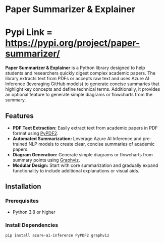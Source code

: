 # Paper Summarizer & Explainer
# Pypi Link = https://pypi.org/project/paper-summarizer/
**Paper Summarizer & Explainer** is a Python library designed to help students and researchers quickly digest complex academic papers. The library extracts text from PDFs or accepts raw text and uses Azure AI Inference (leveraging GitHub models) to generate concise summaries that highlight key concepts and define technical terms. Additionally, it provides an optional feature to generate simple diagrams or flowcharts from the summary.

## Features

- **PDF Text Extraction:** Easily extract text from academic papers in PDF format using [PyPDF2](https://pypi.org/project/PyPDF2/).
- **Automated Summarization:** Leverage Azure AI Inference and pre-trained NLP models to create clear, concise summaries of academic papers.
- **Diagram Generation:** Generate simple diagrams or flowcharts from summary points using [Graphviz](https://pypi.org/project/graphviz/).
- **Modular Design:** Start with core summarization and gradually expand functionality to include additional explanations or visual aids.

## Installation

### Prerequisites

- Python 3.8 or higher

### Install Dependencies

```bash
pip install azure-ai-inference PyPDF2 graphviz



